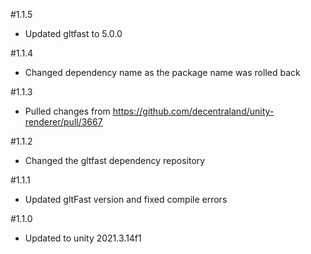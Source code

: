 #1.1.5
- Updated gltfast to 5.0.0

#1.1.4
- Changed dependency name as the package name was rolled back 

#1.1.3
- Pulled changes from https://github.com/decentraland/unity-renderer/pull/3667

#1.1.2
- Changed the gltfast dependency repository

#1.1.1
- Updated gltFast version and fixed compile errors

#1.1.0
- Updated to unity 2021.3.14f1
